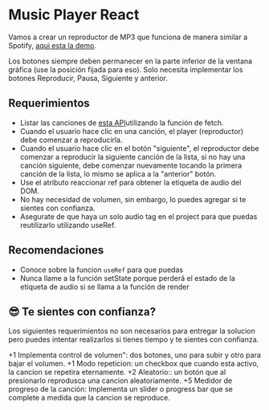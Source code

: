 # Music Player React

Vamos a crear un reproductor de MP3 que funciona de manera similar a Spotify, [aqui esta la demo](https://projects.breatheco.de/json/?slug=music-player-react&preview/).

Los botones siempre deben permanecer en la parte inferior de la ventana gráfica (use la posición fijada para eso).
Solo necesita implementar los botones Reproducir, Pausa, Siguiente y anterior.


## Requerimientos
- Listar las canciones de [esta API](http://assets.breatheco.de/apis/sound/)utilizando la función de fetch.
- Cuando el usuario hace clic en una canción, el player (reproductor) debe comenzar a reproducirla.
- Cuando el usuario hace clic en el botón "siguiente", el reproductor debe comenzar a reproducir la siguiente canción de la lista, si no hay una canción siguiente, debe comenzar nuevamente tocando la primera canción de la lista, lo mismo se aplica a la "anterior" botón.
- Use el atributo reaccionar ref para obtener la etiqueta de audio del DOM.
- No hay necesidad de volumen, sin embargo, lo puedes agregar si te sientes con confianza.
- Asegurate de que haya un solo audio tag en el project para que puedas reutilizarlo utilizando useRef.

## Recomendaciones
- Conoce sobre la funcion `useRef` para que puedas 
- Nunca llame a la función setState porque perderá el estado de la etiqueta de audio si se llama a la función de render

## 😎 Te sientes con confianza?

Los siguientes requerimientos no son necesarios para entregar la solucion pero puedes intentar realizarlos si tienes tiempo y te sientes con confianza.

+1 Implementa control de volumen": dos botones, uno para subir y otro para bajar el volumen.
+1 Modo repeticion: un checkbox que cuando esta activo, la cancion se repetira eternamente.
+2 Aleatorio:: un botón que al presionarlo reprodusca una cancion aleatoriamente.
+5 Medidor de progreso de la canción: Implementa un slider o progress bar que se complete a medida que la cancion se reproduce.
